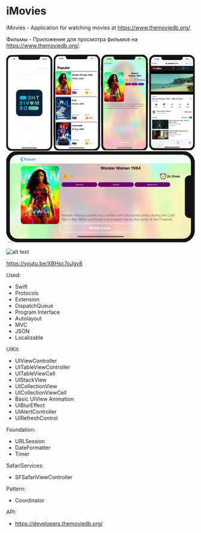 # iMovies

iMovies - Application for watching movies at https://www.themoviedb.org/.

Фильмы - Приложение для просмотра фильмов на https://www.themoviedb.org/.

![alt text](Representation.png "Представление")

![alt text](Overview.gif "Обзор")

https://youtu.be/XBHsc7oJgv8

Used:
- Swift
- Protocols
- Extension
- DispatchQueue
- Program Interface
- Autolayout
- MVC
- JSON
- Localizable

UIKit:
- UIViewController
- UITableViewController
- UITableViewCell
- UIStackView
- UICollectionView
- UICollectionViewCell
- Basic UIView Animation
- UIBlurEffect
- UIAlertController
- UIRefreshControl

Foundation:
- URLSession
- DateFormatter
- Timer

SafariServices:
- SFSafariViewController

Pattern:
- Coordinator

API:
- https://developers.themoviedb.org/    


